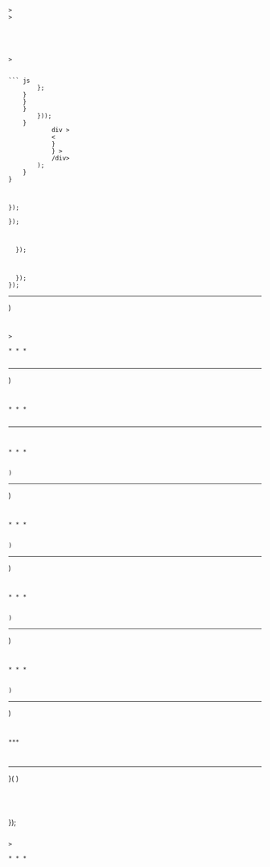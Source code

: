 ---
---


```



>
>





>


``` js
        };
    }
    }
    }
        }));
    }
            div >
            <
            }
            } >
            /div>
        );
    }
}
```


```js{3, 20-22, 29-31}


}); 

}); 



  }); 



  }); 
}); 

``` 



* * *


)
```


>

* * *


```


* * *


)
```


* * *


```


* * *


```


* * *


)
```


* * *


)
```


* * *


)
```


* * *


)
```


* * *


)
```


* * *


)
```


* * *


)
```


* * *


)
```


***


```


``` js
```

>

* * *



}(
)
```




```


});
```

>

* * *

